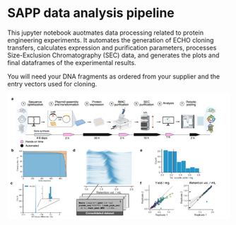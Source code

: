 # SAPP data analysis pipeline

This jupyter notebook auotmates data processing related to protein engineering experiments. It automates the generation of ECHO cloning transfers, calculates expression and purification parameters, processes Size-Exclusion Chromatography (SEC) data, and generates the plots and final dataframes of the experimental results.

You will need your DNA fragments as ordered from your supplier and the entry vectors used for cloning.

![SAPP pipeline](SAPP/Fig1.png)

